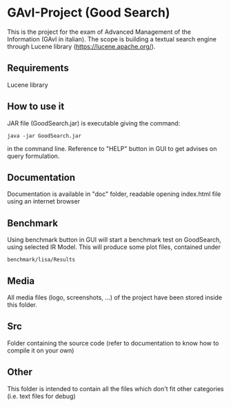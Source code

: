 # GAvI-Project (Good Search)

This is the project for the exam of Advanced Management of the Information (GAvI in italian). The scope is building a textual search engine through Lucene library (https://lucene.apache.org/). 

## Requirements

Lucene library

## How to use it

JAR file (GoodSearch.jar) is executable giving the command:

	java -jar GoodSearch.jar 
in the command line.
Reference to "HELP" button in GUI to get advises on query formulation.

## Documentation
Documentation is available in "doc" folder, readable opening index.html file using an internet browser

## Benchmark 
Using benchmark button in GUI will start a benchmark test on GoodSearch, using selected IR Model. This will produce some plot files, contained under 

    benchmark/lisa/Results

## Media
All media files (logo, screenshots, ...) of the project have been stored inside this folder.

## Src
Folder containing the source code (refer to documentation to know how to compile it on your own)

## Other
This folder is intended to contain all the files which don't fit other categories (i.e. text files for debug)